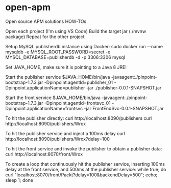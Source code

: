 # open-apm
Open source APM solutions HOW-TOs

Open each project (I'm using VS Code)
Build the target jar (./mvnw package)
Repeat for the other project

Setup MySQL publisherdb instance using Docker:
sudo docker run --name mysqldb -e MYSQL_ROOT_PASSWORD=secret -e MYSQL_DATABASE=publisherdb -d -p 3306:3306 mysql 

Set JAVA_HOME, make sure it is pointing to a Java 8 JRE!

Start the publisher service
$JAVA_HOME/bin/java -javaagent:./pinpoint-bootstrap-1.7.3.jar -Dpinpoint.agentId=publisher_01 -Dpinpoint.applicationName=publisher -jar ./publisher-0.0.1-SNAPSHOT.jar

Start the front service
$JAVA_HOME/bin/java -javaagent:./pinpoint-bootstrap-1.7.3.jar -Dpinpoint.agentId=frontsvc_01 -Dpinpoint.applicationName=frontsvc -jar FrontEndSvc-0.0.1-SNAPSHOT.jar 

To hit the publisher directly:
curl http://localhost:8090/publishers
curl http://localhost:8090/publishers/Wrox

To hit the publisher service and inject a 100ms delay
curl http://localhost:8090/publishers/Wrox?delay=100

To hit the front service and invoke the publisher to obtain a publisher data:
curl http://localhost:8070/front/Wrox

To create a loop that continuously hit the publisher service, inserting 100ms delay at the front service, and 500ms at the publisher service:
while true; do curl "localhost:8070/front/Packt?delay=100&backendDelay=500"; echo; sleep 1; done

